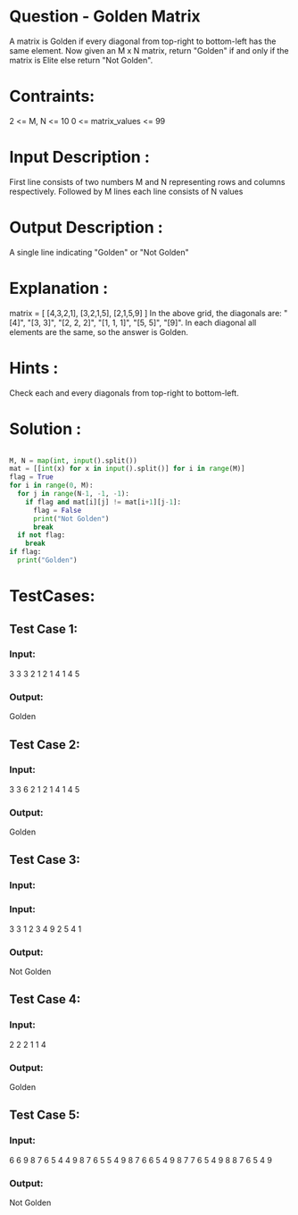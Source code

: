# Question - Golden Matrix
A matrix is Golden if every diagonal from top-right to bottom-left has the same element.
Now given an M x N matrix, return "Golden" if and only if the matrix is Elite else return "Not Golden".

# Contraints:
2 <= M, N <= 10
0 <= matrix_values <= 99

# Input Description :
First line consists of two numbers M and N representing rows and columns respectively.
Followed by M lines each line consists of N values

# Output Description :
A single line indicating "Golden" or "Not Golden"

# Explanation :
matrix = [
  [4,3,2,1],
  [3,2,1,5],
  [2,1,5,9]
]
In the above grid, the diagonals are:
"[4]", "[3, 3]", "[2, 2, 2]", "[1, 1, 1]", "[5, 5]", "[9]".
In each diagonal all elements are the same, so the answer is Golden.

# Hints :
Check each and every diagonals from top-right to bottom-left.

# Solution :
```python

M, N = map(int, input().split())
mat = [[int(x) for x in input().split()] for i in range(M)]
flag = True
for i in range(0, M):
  for j in range(N-1, -1, -1):
    if flag and mat[i][j] != mat[i+1][j-1]:
      flag = False
      print("Not Golden")
      break
  if not flag:
    break
if flag:
  print("Golden")

```

# TestCases:
## Test Case 1:
### Input:
3 3
3 2 1
2 1 4
1 4 5
### Output:
Golden


## Test Case 2:
### Input:
3 3
6 2 1
2 1 4
1 4 5
### Output:
Golden


## Test Case 3:
### Input:
### Input:
3 3
1 2 3
4 9 2
5 4 1
### Output:
Not Golden


## Test Case 4:
### Input:
2 2
2 1
1 4
### Output:
Golden

## Test Case 5:
### Input:
6 6
9 8 7 6 5 4
4 9 8 7 6 5
5 4 9 8 7 6
6 5 4 9 8 7
7 6 5 4 9 8
8 7 6 5 4 9
### Output:
Not Golden
